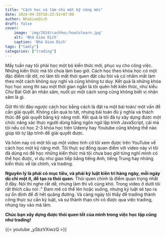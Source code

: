 ```yaml
---
title: "Cách học và làm chủ một kỹ năng mới"
date: 2024-04-25T16:23:51+07:00
author: NhaGiaoDich
draft: false
cover:
    image: 'img/2024/cachhoc/howtolearn.jpg'
    alt: 'Nhà Giao Dịch'
    caption: 'Nhà Giao Dịch'
tags: ["tamly"]
categories: ["trading"]
---
```

Mấy tuần nay tôi phải học một bộ kiến thức mới, phục vụ cho công việc. Những kiến thức mà tôi chưa làm bao giờ. Cách học theo khóa học có một đặc điểm rất dở, nó làm tôi mất thói quen đặt câu hỏi và cứ nhắm mắt làm theo một cách không suy nghĩ và cũng không tư duy. Kết quả là những khóa học học xong thì sau một thời gian ngắn là tôi quên hết kiến thức, như kiểu Chư Bát Giới ăn nhân sâm, nuốt ực một cách xong cũng không biết vị nhân sâm là gì.

Giờ thì tôi đảo ngược cách học bằng cách là đặt ra một bài toán/ một vấn đề cần giải quyết. Không cần quá to tát, nhưng bài toán đủ ý nghĩa và thách thức để giải quyết bằng kỹ năng mới. Kết quả là tôi đã tự xây dựng được một chức năng xác thực người dùng bằng ngôn ngữ lập trình JavaScript, cái mà tôi nếu có học 2-3 khóa học trên Udemy hay Youtube cũng không thể nào giúp tôi tự lập trình để  giải quyết được.

Và hôm nay có một tôi up một video tình cờ tôi xem được trên YouTube về cách học một kỹ năng mới. Tôi thực sự đồng quan điểm với video này vì tôi đã dùng nó để học những kiến thức mà tôi chưa bao giờ từng nghĩ mình có thể học được, ví dụ như giao tiếp bằng tiếng Anh, tiếng Trung hay những kiến thức về tài chính, và trading.

**Nguyên lý là phải có mục tiêu, và phải kỷ luật kiên trì hàng ngày, mỗi ngày dù chỉ một ít, để tạo ra thói quen**. Thói quen chính là điểm quan trọng nhất ở đây. Nói thì nghe rất dễ, nhưng làm thì vô cùng khó. Trong video ở dưới tôi rất thích câu nói :" Đam mê có thể lên hoặc xuống, nhưng kỷ luật sẽ tạo ra sự ổn định để đi hết quãng đường. Và càng ngày tôi thấy để trading thành công thực sự cần kỷ luật, và sự thành thạo chỉ có được qua việc trading, nhúng tay vào mà làm.

**Chúc bạn xây dựng được thói quen tốt của mình trong việc học tập cũng như trading!**

{{< youtube _ySbzVXiwzQ >}}
